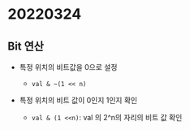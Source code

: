 # 20220324



## Bit 연산



* 특정 위치의 비트값을 0으로 설정
  * `val & ~(1 << n)`

* 특정 위치의 비트 값이 0인지 1인지 확인
  * `val & (1 <<n)`: val 의 2^n의 자리의 비트 값 확인